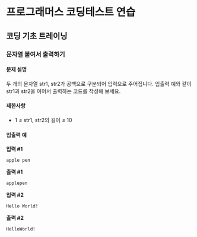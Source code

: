 # 프로그래머스 코딩테스트 연습

## 코딩 기초 트레이닝

### 문자열 붙여서 출력하기

#### 문제 설명

두 개의 문자열 str1, str2가 공백으로 구분되어 입력으로 주어집니다.
입출력 예와 같이 str1과 str2을 이어서 출력하는 코드를 작성해 보세요.

#### 제한사항

- 1 ≤ str1, str2의 길이 ≤ 10

#### 입출력 예

**입력 #1**
```
apple pen
```

**출력 #1**
```
applepen
```

**입력 #2**
```
Hello World!
```

**출력 #2**
```
HelloWorld!
```
